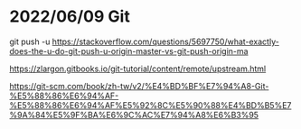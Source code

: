 # 2022/06/09 Git

git push -u
https://stackoverflow.com/questions/5697750/what-exactly-does-the-u-do-git-push-u-origin-master-vs-git-push-origin-ma

https://zlargon.gitbooks.io/git-tutorial/content/remote/upstream.html

https://git-scm.com/book/zh-tw/v2/%E4%BD%BF%E7%94%A8-Git-%E5%88%86%E6%94%AF-%E5%88%86%E6%94%AF%E5%92%8C%E5%90%88%E4%BD%B5%E7%9A%84%E5%9F%BA%E6%9C%AC%E7%94%A8%E6%B3%95